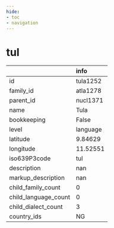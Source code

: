 ```yaml
---
hide:
- toc
- navigation
---
```

# tul
|                      | info     |
|:---------------------|:---------|
| id                   | tula1252 |
| family_id            | atla1278 |
| parent_id            | nucl1371 |
| name                 | Tula     |
| bookkeeping          | False    |
| level                | language |
| latitude             | 9.84629  |
| longitude            | 11.52551 |
| iso639P3code         | tul      |
| description          | nan      |
| markup_description   | nan      |
| child_family_count   | 0        |
| child_language_count | 0        |
| child_dialect_count  | 3        |
| country_ids          | NG       |